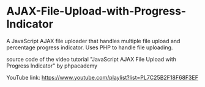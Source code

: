 # AJAX-File-Upload-with-Progress-Indicator
A JavaScript AJAX file uploader that handles multiple file upload and percentage progress indicator. Uses PHP to handle file uploading.


source code of the video tutorial "JavaScript AJAX File Upload with Progress Indicator" by phpacademy

YouTube link:
https://www.youtube.com/playlist?list=PL7C25B2F18F68F3EF
